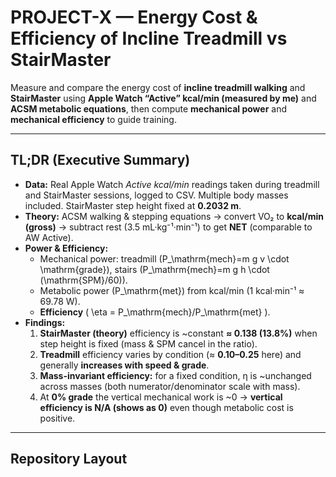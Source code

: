# PROJECT-X — Energy Cost & Efficiency of Incline Treadmill vs StairMaster

Measure and compare the energy cost of **incline treadmill walking** and **StairMaster** using **Apple Watch “Active” kcal/min (measured by me)** and **ACSM metabolic equations**, then compute **mechanical power** and **mechanical efficiency** to guide training.

---

## TL;DR (Executive Summary)

- **Data:** Real Apple Watch *Active kcal/min* readings taken during treadmill and StairMaster sessions, logged to CSV. Multiple body masses included. StairMaster step height fixed at **0.2032 m**.
- **Theory:** ACSM walking & stepping equations → convert VO₂ to **kcal/min (gross)** → subtract rest (3.5 mL·kg⁻¹·min⁻¹) to get **NET** (comparable to AW Active).
- **Power & Efficiency:**  
  - Mechanical power: treadmill \(P_\mathrm{mech}=m g v \cdot \mathrm{grade}\), stairs \(P_\mathrm{mech}=m g h \cdot (\mathrm{SPM}/60)\).  
  - Metabolic power \(P_\mathrm{met}\) from kcal/min (1 kcal·min⁻¹ ≈ 69.78 W).  
  - **Efficiency** \( \eta = P_\mathrm{mech}/P_\mathrm{met} \).
- **Findings:**  
  1) **StairMaster (theory)** efficiency is ~constant **≈ 0.138 (13.8%)** when step height is fixed (mass & SPM cancel in the ratio).  
  2) **Treadmill** efficiency varies by condition (≈ **0.10–0.25** here) and generally **increases with speed & grade**.  
  3) **Mass-invariant efficiency:** for a fixed condition, η is ~unchanged across masses (both numerator/denominator scale with mass).  
  4) At **0% grade** the vertical mechanical work is ~0 → **vertical efficiency is N/A (shows as 0)** even though metabolic cost is positive.

---

## Repository Layout


